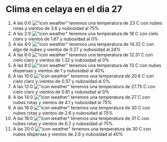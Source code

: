 # Clima en celaya en el dia 27

1. A las 0:0 !["icon weather"](http://openweathermap.org/img/w/04n.png) tenemos una temperatura de 23 C con nubes rotas y  vientos de 3.6 y nubosidad al 75%
1. A las 2:0 !["icon weather"](http://openweathermap.org/img/w/01n.png) tenemos una temperatura de 18 C con cielo claro y  vientos de 1.67 y nubosidad al 0%
1. A las 4:0 !["icon weather"](http://openweathermap.org/img/w/02n.png) tenemos una temperatura de 14.32 C con algo de nubes y  vientos de 0.27 y nubosidad al 24%
1. A las 6:0 !["icon weather"](http://openweathermap.org/img/w/01n.png) tenemos una temperatura de 12.31 C con cielo claro y  vientos de 1.32 y nubosidad al 0%
1. A las 8:0 !["icon weather"](http://openweathermap.org/img/w/03n.png) tenemos una temperatura de 13 C con nubes dispersas y  vientos de 1 y nubosidad al 40%
1. A las 10:0 !["icon weather"](http://openweathermap.org/img/w/01d.png) tenemos una temperatura de 20.6 C con cielo claro y  vientos de 0.07 y nubosidad al 0%
1. A las 12:0 !["icon weather"](http://openweathermap.org/img/w/01d.png) tenemos una temperatura de 27.75 C con cielo claro y  vientos de 0.61 y nubosidad al 0%
1. A las 14:0 !["icon weather"](http://openweathermap.org/img/w/04d.png) tenemos una temperatura de 27 C con nubes rotas y  vientos de 4.1 y nubosidad al 75%
1. A las 16:0 !["icon weather"](http://openweathermap.org/img/w/04d.png) tenemos una temperatura de 30 C con nubes rotas y  vientos de 2.6 y nubosidad al 75%
1. A las 18:0 !["icon weather"](http://openweathermap.org/img/w/04d.png) tenemos una temperatura de 31 C con nubes rotas y  vientos de 6.2 y nubosidad al 75%
1. A las 20:0 !["icon weather"](http://openweathermap.org/img/w/03d.png) tenemos una temperatura de 30 C con nubes dispersas y  vientos de 2.6 y nubosidad al 40%

